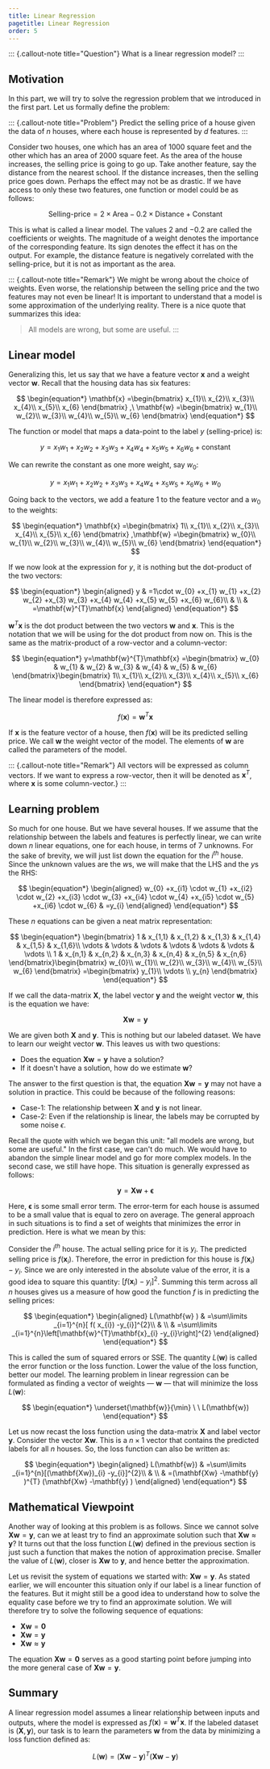 ```yaml
---
title: Linear Regression
pagetitle: Linear Regression
order: 5
---
```


::: {.callout-note title="Question"}
What is a linear regression model?
:::

## Motivation

In this part, we will try to solve the regression problem that we introduced in the first part. Let us formally define the problem:

::: {.callout-note title="Problem"}
Predict the selling price of a house given the data of $\displaystyle n$ houses, where each house is represented by $\displaystyle d$ features.
:::

Consider two houses, one which has an area of $1000$ square feet and the other which has an area of $2000$ square feet. As the area of the house increases, the selling price is going to go up. Take another feature, say the distance from the nearest school. If the distance increases, then the selling price goes down. Perhaps the effect may not be as drastic. If we have access to only these two features, one function or model could be as follows:

$$
\begin{equation*}
\text{Selling-price} =2\times \text{Area} -0.2\times \text{Distance} +\text{Constant}
\end{equation*}
$$

This is what is called a linear model. The values $2$ and $-0.2$ are called the coefficients or weights. The magnitude of a weight denotes the importance of the corresponding feature. Its sign denotes the effect it has on the output. For example, the distance feature is negatively correlated with the selling-price, but it is not as important as the area.

::: {.callout-note title="Remark"}
We might be wrong about the choice of weights. Even worse, the relationship between the selling price and the two features may not even be linear! It is important to understand that a model is some approximation of the underlying reality. There is a nice quote that summarizes this idea: 
> All models are wrong, but some are useful.
:::

## Linear model

Generalizing this, let us say that we have a feature vector $\mathbf{x}$ and a weight vector $\mathbf{w}$. Recall that the housing data has six features:

$$
\begin{equation*}
\mathbf{x} =\begin{bmatrix}
x_{1}\\
x_{2}\\
x_{3}\\
x_{4}\\
x_{5}\\
x_{6}
\end{bmatrix} ,\ \mathbf{w} =\begin{bmatrix}
w_{1}\\
w_{2}\\
w_{3}\\
w_{4}\\
w_{5}\\
w_{6}
\end{bmatrix}
\end{equation*}
$$


The function or model that maps a data-point to the label $y$ (selling-price) is:

$$
\begin{equation*}
y=x_{1} w_{1} +x_{2} w_{2} +x_{3} w_{3} +x_{4} w_{4} +x_{5} w_{5} +x_{6} w_{6} +\text{constant}
\end{equation*}
$$

We can rewrite the constant as one more weight, say $w_{0}$:

$$
\begin{equation*}
y=x_{1} w_{1} +x_{2} w_{2} +x_{3} w_{3} +x_{4} w_{4} +x_{5} w_{5} +x_{6} w_{6} +w_{0}
\end{equation*}
$$

Going back to the vectors, we add a feature $1$ to the feature vector and a $w_{0}$ to the weights:

$$
\begin{equation*}
\mathbf{x} =\begin{bmatrix}
1\\
x_{1}\\
x_{2}\\
x_{3}\\
x_{4}\\
x_{5}\\
x_{6}
\end{bmatrix} ,\mathbf{w} =\begin{bmatrix}
w_{0}\\
w_{1}\\
w_{2}\\
w_{3}\\
w_{4}\\
w_{5}\\
w_{6}
\end{bmatrix}
\end{equation*}
$$


If we now look at the expression for $y$, it is nothing but the dot-product of the two vectors:

$$
\begin{equation*}
\begin{aligned}
y & =1\cdot w_{0} +x_{1} w_{1} +x_{2} w_{2} +x_{3} w_{3} +x_{4} w_{4} +x_{5} w_{5} +x_{6} w_{6}\\
 & \\
 & =\mathbf{w}^{T}\mathbf{x}
\end{aligned}
\end{equation*}
$$

$\mathbf{w}^{T}\mathbf{x}$ is the dot product between the two vectors $\displaystyle \mathbf{w}$ and $\mathbf{x}$. This is the notation that we will be using for the dot product from now on. This is the same as the matrix-product of a row-vector and a column-vector:


$$
\begin{equation*}
y=\mathbf{w}^{T}\mathbf{x} =\begin{bmatrix}
w_{0} & w_{1} & w_{2} & w_{3} & w_{4} & w_{5} & w_{6}
\end{bmatrix}\begin{bmatrix}
1\\
x_{1}\\
x_{2}\\
x_{3}\\
x_{4}\\
x_{5}\\
x_{6}
\end{bmatrix}
\end{equation*}
$$

The linear model is therefore expressed as:

$$
\begin{equation*}
f(\mathbf{x}) =\mathbf{w}^{T}\mathbf{x}
\end{equation*}
$$

If $\mathbf{x}$ is the feature vector of a house, then $f(\mathbf{x} )$ will be its predicted selling price. We call $\displaystyle \mathbf{w}$ the weight vector of the model. The elements of $\displaystyle \mathbf{w}$ are called the parameters of the model.

::: {.callout-note title="Remark"}
All vectors will be expressed as column vectors. If we want to express a row-vector, then it will be denoted as $\mathbf{x}^{T}$, where $\mathbf{x}$ is some column-vector.}
:::

## Learning problem

So much for one house. But we have several houses.  If we assume that the relationship between the labels and features is perfectly linear, we can write down $\displaystyle n$ linear equations, one for each house, in terms of $\displaystyle 7$ unknowns. For the sake of brevity, we will just list down the equation for the $\displaystyle i^{th}$ house. Since the unknown values are the $\displaystyle w$s, we will make that the LHS and the $\displaystyle y$s the RHS:

$$
\begin{equation*}
\begin{aligned}
w_{0} +x_{i1} \cdot w_{1} +x_{i2} \cdot w_{2} +x_{i3} \cdot w_{3} +x_{i4} \cdot w_{4} +x_{i5} \cdot w_{5} +x_{i6} \cdot w_{6} & =y_{i}
\end{aligned}
\end{equation*}
$$

These $\displaystyle n$ equations can be given a neat matrix representation:

$$
\begin{equation*}
\begin{bmatrix}
1 & x_{1,1} & x_{1,2} & x_{1,3} & x_{1,4} & x_{1,5} & x_{1,6}\\
\vdots  & \vdots  & \vdots  & \vdots  & \vdots  & \vdots  & \vdots \\
1 & x_{n,1} & x_{n,2} & x_{n,3} & x_{n,4} & x_{n,5} & x_{n,6}
\end{bmatrix}\begin{bmatrix}
w_{0}\\
w_{1}\\
w_{2}\\
w_{3}\\
w_{4}\\
w_{5}\\
w_{6}
\end{bmatrix} =\begin{bmatrix}
y_{1}\\
\vdots \\
y_{n}
\end{bmatrix}
\end{equation*}
$$

If we call the data-matrix $\mathbf{X}$, the label vector $\mathbf{y}$ and the weight vector $\mathbf{w}$, this is the equation we have:

$$
\begin{equation*}
\mathbf{Xw} =\mathbf{y}
\end{equation*}
$$

We are given both $\mathbf{X}$ and $\mathbf{y}$. This is nothing but our labeled dataset. We have to learn our weight vector $\mathbf{w}$. This leaves us with two questions:

- Does the equation $\mathbf{Xw} =\mathbf{y}$ have a solution?
- If it doesn't have a solution, how do we estimate $\mathbf{w}$?

The answer to the first question is that, the equation $\mathbf{Xw} =\mathbf{y}$ may not have a solution in practice. This could be because of the following reasons:

- Case-1: The relationship between $\mathbf{X}$ and $\mathbf{y}$ is not linear.
- Case-2: Even if the relationship is linear, the labels may be corrupted by some noise $\epsilon$.

Recall the quote with which we began this unit: "all models are wrong, but some are useful." In the first case, we can't do much. We would have to abandon the simple linear model and go for more complex models. In the second case, we still have hope. This situation is generally expressed as follows:

$$
\begin{equation*}
\mathbf{y} =\mathbf{Xw} +\mathbf{\epsilon }
\end{equation*}
$$

Here, $\mathbf{\epsilon }$ is some small error term. The error-term for each house is assumed to be a small value that is equal to zero on average. The general approach in such situations is to find a set of weights that minimizes the error in prediction. Here is what we mean by this:

Consider the $\displaystyle i^{th}$ house. The actual selling price for it is $\displaystyle y_{i}$. The predicted selling price is $\displaystyle f(\mathbf{x}_{i})$. Therefore, the error in prediction for this house is $\displaystyle f(\mathbf{x}_{i}) -y_{i}$. Since we are only interested in the absolute value of the error, it is a good idea to square this quantity: $\displaystyle [ f(\mathbf{x}_{i}) -y_{i}]^{2}$. Summing this term across all $\displaystyle n$ houses gives us a measure of how good the function $\displaystyle f$ is in predicting the selling prices:

$$
\begin{equation*}
\begin{aligned}
L(\mathbf{w} ) & =\sum\limits _{i=1}^{n}[ f( x_{i}) -y_{i}]^{2}\\
 & \\
 & =\sum\limits _{i=1}^{n}\left[\mathbf{w}^{T}\mathbf{x}_{i} -y_{i}\right]^{2}
\end{aligned}
\end{equation*}
$$

This is called the sum of squared errors or SSE. The quantity $\displaystyle L(\mathbf{w})$ is called the error function or the loss function. Lower the value of the loss function, better our model. The learning problem in linear regression can be formulated as finding a vector of weights — $\mathbf{w}$ — that will minimize the loss $L(\mathbf{w} )$:

$$
\begin{equation*}
\underset{\mathbf{w}}{\min} \ \ L(\mathbf{w})
\end{equation*}
$$

Let us now recast the loss function using the data-matrix $\displaystyle \mathbf{X}$ and label vector $\displaystyle \mathbf{y}$. Consider the vector $\displaystyle \mathbf{Xw}$. This is a $\displaystyle n\times 1$ vector that contains the predicted labels for all $\displaystyle n$ houses. So, the loss function can also be written as:

$$
\begin{equation*}
\begin{aligned}
L(\mathbf{w}) & =\sum\limits _{i=1}^{n}[(\mathbf{Xw})_{i} -y_{i}]^{2}\\
 & \\
 & =(\mathbf{Xw} -\mathbf{y} )^{T} (\mathbf{Xw} -\mathbf{y} )
\end{aligned}
\end{equation*}
$$

## Mathematical Viewpoint

Another way of looking at this problem is as follows. Since we cannot solve $\displaystyle \mathbf{Xw} =\mathbf{y}$, can we at least try to find an approximate solution such that $\displaystyle \mathbf{Xw} \approx \mathbf{y}$? It turns out that the loss function $\displaystyle L(\mathbf{w})$ defined in the previous section is just such a function that makes the notion of approximation precise. Smaller the value of $\displaystyle L(\mathbf{w})$, closer is $\displaystyle \mathbf{Xw}$ to $\displaystyle \mathbf{y}$, and hence better the approximation.

Let us revisit the system of equations we started with: $\displaystyle \mathbf{Xw} =\mathbf{y}$. As stated earlier, we will encounter this situation only if our label is a linear function of the features. But it might still be a good idea to understand how to solve the equality case before we try to find an approximate solution. We will therefore try to solve the following sequence of equations:

- $\mathbf{Xw} =\mathbf{0}$
- $\mathbf{Xw} =\mathbf{y}$
- $\displaystyle \mathbf{Xw} \approx \mathbf{y}$

The equation $\displaystyle \mathbf{Xw} =\mathbf{0}$ serves as a good starting point before jumping into the more general case of $\displaystyle \mathbf{Xw} =\mathbf{y}$.

## Summary

A linear regression model assumes a linear relationship between inputs and outputs, where the model is expressed as $f(\mathbf{x} )=\mathbf{w}^{T}\mathbf{x}$. If the labeled dataset is $(\mathbf{X} ,\mathbf{y} )$, our task is to learn the parameters $\mathbf{w}$ from the data by minimizing a loss function defined as:

$$
\begin{equation*}
L(\mathbf{w} )=(\mathbf{Xw} -\mathbf{y} )^{T} (\mathbf{Xw} -\mathbf{y} )
\end{equation*}
$$